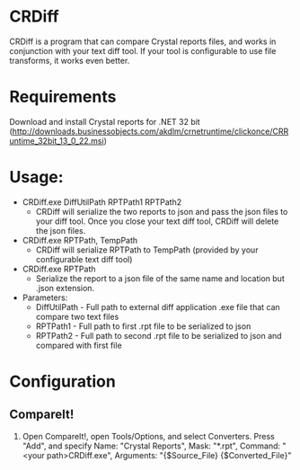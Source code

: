 # CRDiff
CRDiff is a program that can compare Crystal reports files, and works in conjunction with your text diff tool. If your tool is configurable to use file transforms, it works even better.

# Requirements
Download and install Crystal reports for .NET 32 bit (http://downloads.businessobjects.com/akdlm/crnetruntime/clickonce/CRRuntime_32bit_13_0_22.msi)

# Usage: 
  - CRDiff.exe DiffUtilPath RPTPath1 RPTPath2
    - CRDiff will serialize the two reports to json and pass the json files to your diff tool. Once you close your text diff tool, CRDiff will delete the json files.
  - CRDiff.exe RPTPath, TempPath
    - CRDiff will serialize RPTPath to TempPath (provided by your configurable text diff tool)
  - CRDiff.exe RPTPath
    - Serialize the report to a json file of the same name and location but .json extension. 
  - Parameters:
    - DiffUtilPath - Full path to external diff application .exe file that can compare two text files
    - RPTPath1 - Full path to first .rpt file to be serialized to json
    - RPTPath2 - Full path to second .rpt file to be serialized to json and compared with first file
    
# Configuration
## CompareIt!
1. Open CompareIt!, open Tools/Options, and select Converters. Press "Add", and specify Name: "Crystal Reports", Mask: "*.rpt", Command: "\<your path\>CRDiff.exe", Arguments: "{$Source_File} {$Converted_File}"
  
